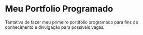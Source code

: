 # Meu Portfolio Programado
Tentativa de fazer meu primeiro portifólio programado para fins de conhecimento e divulgação para possíveis vagas.
